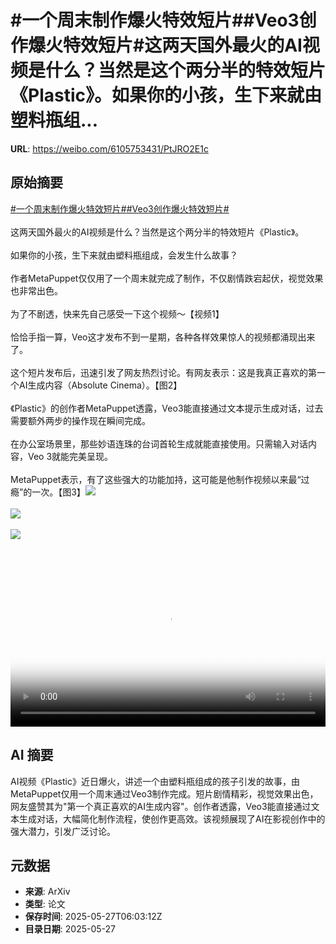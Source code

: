 # #一个周末制作爆火特效短片##Veo3创作爆火特效短片#这两天国外最火的AI视频是什么？当然是这个两分半的特效短片《Plastic》。如果你的小孩，生下来就由塑料瓶组...

**URL**: https://weibo.com/6105753431/PtJRO2E1c

## 原始摘要

<a href="https://m.weibo.cn/search?containerid=231522type%3D1%26t%3D10%26q%3D%23%E4%B8%80%E4%B8%AA%E5%91%A8%E6%9C%AB%E5%88%B6%E4%BD%9C%E7%88%86%E7%81%AB%E7%89%B9%E6%95%88%E7%9F%AD%E7%89%87%23&amp;extparam=%23%E4%B8%80%E4%B8%AA%E5%91%A8%E6%9C%AB%E5%88%B6%E4%BD%9C%E7%88%86%E7%81%AB%E7%89%B9%E6%95%88%E7%9F%AD%E7%89%87%23" data-hide=""><span class="surl-text">#一个周末制作爆火特效短片#</span></a><a href="https://m.weibo.cn/search?containerid=231522type%3D1%26t%3D10%26q%3D%23Veo3%E5%88%9B%E4%BD%9C%E7%88%86%E7%81%AB%E7%89%B9%E6%95%88%E7%9F%AD%E7%89%87%23&amp;extparam=%23Veo3%E5%88%9B%E4%BD%9C%E7%88%86%E7%81%AB%E7%89%B9%E6%95%88%E7%9F%AD%E7%89%87%23" data-hide=""><span class="surl-text">#Veo3创作爆火特效短片#</span></a><br><br>这两天国外最火的AI视频是什么？当然是这个两分半的特效短片《Plastic》。<br><br>如果你的小孩，生下来就由塑料瓶组成，会发生什么故事？<br><br>作者MetaPuppet仅仅用了一个周末就完成了制作，不仅剧情跌宕起伏，视觉效果也非常出色。<br><br>为了不剧透，快来先自己感受一下这个视频～【视频1】<br><br>恰恰手指一算，Veo这才发布不到一星期，各种各样效果惊人的视频都涌现出来了。<br><br>这个短片发布后，迅速引发了网友热烈讨论。有网友表示：这是我真正喜欢的第一个AI生成内容（Absolute Cinema）。【图2】<br><br>《Plastic》的创作者MetaPuppet透露，Veo3能直接通过文本提示生成对话，过去需要额外两步的操作现在瞬间完成。<br><br>在办公室场景里，那些妙语连珠的台词首轮生成就能直接使用。只需输入对话内容，Veo 3就能完美呈现。<br><br>MetaPuppet表示，有了这些强大的功能加持，这可能是他制作视频以来最“过瘾”的一次。【图3】<img style="" src="https://tvax2.sinaimg.cn/large/006Fd7o3ly1i1tw8p1dc4j30zk0k03zj.jpg" referrerpolicy="no-referrer"><br><br><img style="" src="https://tvax1.sinaimg.cn/large/006Fd7o3gy1i1tw70div1j30uk0q6ag9.jpg" referrerpolicy="no-referrer"><br><br><img style="" src="https://tvax1.sinaimg.cn/large/006Fd7o3gy1i1tw770talj30t02fknpd.jpg" referrerpolicy="no-referrer"><br><br><br clear="both"><div style="clear: both"></div><video controls="controls" poster="https://tvax1.sinaimg.cn/orj480/006Fd7o3ly1i1tw8pmshwj30zk0k03zj.jpg" style="width: 100%"><source src="https://f.video.weibocdn.com/o0/3EmayS0Dlx08ozgYnJ2g01041201eDbM0E010.mp4?label=mp4_720p&amp;template=1280x720.25.0&amp;ori=0&amp;ps=1CwnkDw1GXwCQx&amp;Expires=1748329164&amp;ssig=mcs1PAFukJ&amp;KID=unistore,video"><source src="https://f.video.weibocdn.com/o0/9ReYo6H5lx08ozgW3Mdq01041200Hx1k0E010.mp4?label=mp4_hd&amp;template=852x480.25.0&amp;ori=0&amp;ps=1CwnkDw1GXwCQx&amp;Expires=1748329164&amp;ssig=ZxbmlJEfad&amp;KID=unistore,video"><source src="https://f.video.weibocdn.com/o0/UGAhhylvlx08ozgWyXT201041200sJ1e0E010.mp4?label=mp4_ld&amp;template=640x360.25.0&amp;ori=0&amp;ps=1CwnkDw1GXwCQx&amp;Expires=1748329164&amp;ssig=2LpI4uoNvp&amp;KID=unistore,video"><p>视频无法显示，请前往<a href="https://video.weibo.com/show?fid=1034%3A5170877516677176" target="_blank" rel="noopener noreferrer">微博视频</a>观看。</p></video>

## AI 摘要

AI视频《Plastic》近日爆火，讲述一个由塑料瓶组成的孩子引发的故事，由MetaPuppet仅用一个周末通过Veo3制作完成。短片剧情精彩，视觉效果出色，网友盛赞其为"第一个真正喜欢的AI生成内容"。创作者透露，Veo3能直接通过文本生成对话，大幅简化制作流程，使创作更高效。该视频展现了AI在影视创作中的强大潜力，引发广泛讨论。

## 元数据

- **来源**: ArXiv
- **类型**: 论文
- **保存时间**: 2025-05-27T06:03:12Z
- **目录日期**: 2025-05-27
